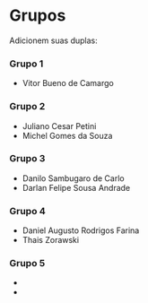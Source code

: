 # Grupos

Adicionem suas duplas:

### Grupo 1
* Vitor Bueno de Camargo

### Grupo 2
* Juliano Cesar Petini
* Michel Gomes da Souza

### Grupo 3
* Danilo Sambugaro de Carlo
* Darlan Felipe Sousa Andrade

### Grupo 4
* Daniel Augusto Rodrigos Farina
* Thais Zorawski

### Grupo 5
*
*
